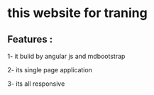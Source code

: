 # this website for traning

## Features :

1- it bulid by angular js and mdbootstrap

2- its single page application

3- its all responsive




